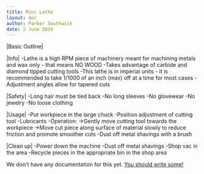 ```yaml
---
title: Mini Lathe
layout: doc
author: Parker Southwick
date: 2 June 2019
---
```


|Basic Outline|

|Info|
-Lathe is a high RPM piece of machinery meant for machining metals and wax only - that means NO WOOD
-Takes advantage of carbide and diamond tipped cutting tools
-This lathe is in imperial units - it is recommended to take 1/1000 of an inch (max) off at a time for most cases
-Adjustment angles allow for tapered cuts


|Safety|
-Long hair must be tied back
-No long sleeves
-No glovewear
-No jewelry
-No loose clothing


|Usage|
-Put workpiece in the large chuck
-Position adjustment of cutting tool
-Lubricants
-Operation:
 ->Gently move cutting tool towards the workpiece
 ->Move cut piece along surface of material slowly to reduce friction and promote smoother cuts
-Dust off metal shavings with a brush

|Clean up|
-Power down the machine
-Dust off metal shavings
-Shop vac in the area
-Recycle pieces in the appropriate bin in the shop area


We don't have any documentation for this yet. [You should write some!](https://github.com/psu-epl/psu-epl.github.com/edit/master/doc/equip/machining/lathe/index.md)
